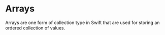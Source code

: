 # Arrays

Arrays are one form of collection type in Swift that are used for storing an ordered collection of values.
